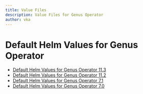 ```yaml
---
title: Value Files
description: Value Files for Genus Operator
author: vka
---
```


# Default Helm Values for Genus Operator

- [Default Helm Values for Genus Operator 11.3](genus-operator-11.3.md)
- [Default Helm Values for Genus Operator 11.2](genus-operator-11.2.md)
- [Default Helm Values for Genus Operator 7.1](genus-operator-7.1.md)
- [Default Helm Values for Genus Operator 7.0](genus-operator-7.0.md)
